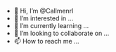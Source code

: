 - 👋 Hi, I’m @Callmenrl
- 👀 I’m interested in ...
- 🌱 I’m currently learning ...
- 💞️ I’m looking to collaborate on ...
- 📫 How to reach me ...

<!---
Callmenrl/Callmenrl is a ✨ special ✨ repository because its `README.md` (this file) appears on your GitHub profile.
You can click the Preview link to take a look at your changes.
--->
